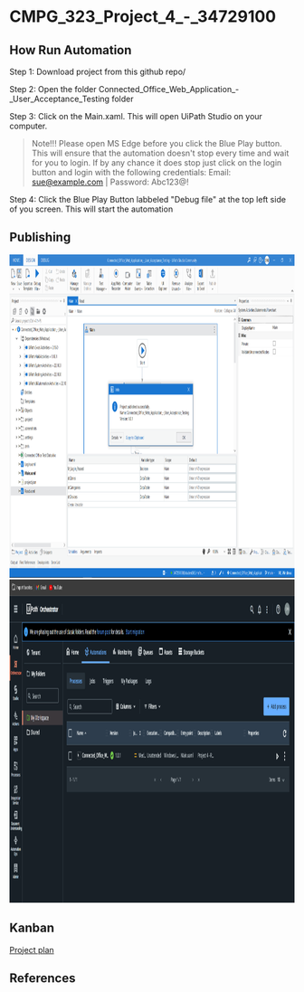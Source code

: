 # CMPG_323_Project_4_-_34729100

## How Run Automation

Step 1: Download project from this github repo/<br/>

Step 2: Open the folder Connected_Office_Web_Application_-_User_Acceptance_Testing folder<br/>
 
Step 3: Click on the Main.xaml. This will open UiPath Studio on your computer. <br/>

> Note!!! Please open MS Edge before you click the Blue Play button. This will ensure that the automation doesn't stop every time and wait for you to login. If by any chance it does stop just click on the login button and login with the following credentials: Email: sue@example.com | Password: Abc123@!

Step 4: Click the Blue Play Button labbeled "Debug file" at the top left side of you screen. This will start the automation <br/>

## Publishing

<img src="https://github.com/Simangaliso-Njabulo/CMPG_323_Project_4_-_34729100/blob/main/Pictures/Publish_Proof_1.png" width="1024" height="572" alt="Proof of publication">

<img src="https://github.com/Simangaliso-Njabulo/CMPG_323_Project_4_-_34729100/blob/main/Pictures/Publish_Proof_2.png" width="1024" height="572" alt="Proof of publication">

## Kanban

<p><a href="https://github.com/users/Simangaliso-Njabulo/projects/1">Project plan</a></p>

## References
<ul>

</ul>
